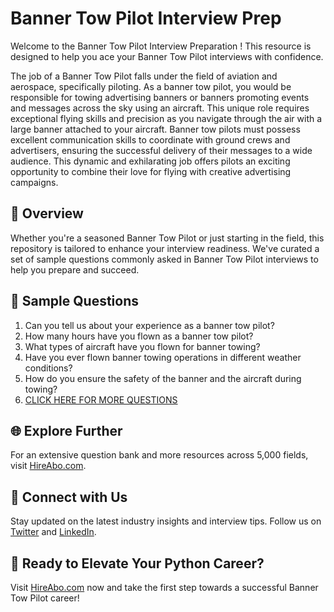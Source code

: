 # Banner Tow Pilot Interview Prep

Welcome to the Banner Tow Pilot Interview Preparation ! This resource is designed to help you ace your Banner Tow Pilot interviews with confidence.

The job of a Banner Tow Pilot falls under the field of aviation and aerospace, specifically piloting. As a banner tow pilot, you would be responsible for towing advertising banners or banners promoting events and messages across the sky using an aircraft. This unique role requires exceptional flying skills and precision as you navigate through the air with a large banner attached to your aircraft. Banner tow pilots must possess excellent communication skills to coordinate with ground crews and advertisers, ensuring the successful delivery of their messages to a wide audience. This dynamic and exhilarating job offers pilots an exciting opportunity to combine their love for flying with creative advertising campaigns.

## 🚀 Overview

Whether you're a seasoned Banner Tow Pilot or just starting in the field, this repository is tailored to enhance your interview readiness. We've curated a set of sample questions commonly asked in Banner Tow Pilot interviews to help you prepare and succeed.

## 📝 Sample Questions

1. Can you tell us about your experience as a banner tow pilot?
2. How many hours have you flown as a banner tow pilot?
3. What types of aircraft have you flown for banner towing?
4. Have you ever flown banner towing operations in different weather conditions?
5. How do you ensure the safety of the banner and the aircraft during towing?
6. [CLICK HERE FOR MORE QUESTIONS](https://hireabo.com/job/14_0_11/Banner%20Tow%20Pilot)

## 🌐 Explore Further

For an extensive question bank and more resources across 5,000 fields, visit [HireAbo.com](https://www.hireabo.com).

## 📱 Connect with Us

Stay updated on the latest industry insights and interview tips. Follow us on [Twitter](https://twitter.com/hireabo) and [LinkedIn](https://www.linkedin.com/in/hire-abo-3609972a8/).

## 🚀 Ready to Elevate Your Python Career?

Visit [HireAbo.com](https://www.hireabo.com) now and take the first step towards a successful Banner Tow Pilot career!